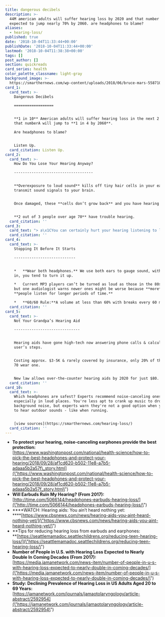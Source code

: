```yaml
---
title: dangerous decibels
description: >-
  44M american adults will suffer hearing loss by 2020 and that number is
  expected to jump nearly 70% by 2060. are headphones to blame?
aliases:
  - hearing-loss/
published: true
date: '2018-10-04T11:33:44+00:00'
publishDate: '2018-10-04T11:33:44+00:00'
lastmod: '2018-10-04T11:38:38+00:00'
tags: []
post_author: []
section: quickreads
card_series: health
color_palette_classname: light-gray
background_image: >-
  https://smarthernews.com/wp-content/uploads/2018/06/bruce-mars-558710-unsplash-scaled.jpg
card_1:
  card_text: >-
    Dangerous Decibels

    ==================


    **1 in 10** American adults will suffer hearing loss in the next 2 yrs &
    that numberA will jump to **1 in 4 by 2060**.  

    Are headphones to blame?


    Listen Up.
  card_citation: Listen Up.
card_2:
  card_text: >-
    How Do You Lose Your Hearing Anyway?

    ------------------------------------


    **Overexposure to loud sound** kills off tiny hair cells in your ear that
    transmit sound signals to your brain.


    Once damaged, these **cells don’t grow back** and you have hearing loss.


    **2 out of 3 people over age 70** have trouble hearing.
  card_citation: ''
card_3:
  card_text: "> a\x1CYou can certainly hurt your hearing listening to loud music, whether through earbuds or something else. But earbuds and listening to music with earbuds are not a major cause of hearing loss.a\x1D\n> \n> Dr. Robert Dobie, clinical professor of otolaryngology at the University of Texas Health Science Center. One of Dr. Dobie's March 2017 studies found rates of hearing loss have actually fallen among adults aged 20-69."
  card_citation: ''
card_4:
  card_text: >-
    Stopping It Before It Starts

    ----------------------------


    *   **Wear both headphones.** We use both ears to gauge sound, with just one
    in, you tend to turn it up.

    *   Current MP3 players can’t be turned as loud as those in the 80s & 90s,
    but one audiologist warns newer ones might be worse because **more**A
    **people listen for longer periods of time.**

    *   **60/60 Rule:**A volume at less than 60% with breaks every 60 mins.
  card_citation: ''
card_5:
  card_text: >-
    Not Your Grandpa’s Hearing Aid

    ------------------------------


    Hearing aids have gone high-tech now answering phone calls & calculating
    user’s steps.


    Costing approx. $3-5K & rarely covered by insurance, only 20% of those over
    70 wear one.


    New law allows over-the-counter hearing aids by 2020 for just $80.
  card_citation: ''
card_10:
  card_text: >-
    Which headphones are safest? Experts recommend noise-canceling ones,
    especially in loud places. You're less apt to crank up music to drown out
    background noise, but experts warn they're not a good option when you need
    to hear outdoor sounds - like when running.


    [view sources](https://smarthernews.com/hearing-loss/)
  card_citation: ''
---
```

*   **To protect your hearing, noise-canceling earphones provide the best protection:**  
    [https://www.washingtonpost.com/national/health-science/how-to-pick-the-best-headphones-and-protect-your-hearing/2018/09/28/af1cd620-b502-11e8-a7b5-adaaa5b2a57f\_story.html](\"https://www.washingtonpost.com/national/health-science/how-to-pick-the-best-headphones-and-protect-your-hearing/2018/09/28/af1cd620-b502-11e8-a7b5-adaaa5b2a57f_story.html\")
*   **Will Earbuds Ruin My Hearing? (From 2017):**  
    [http://time.com/5066144/headphones-earbuds-hearing-loss/](\"http://time.com/5066144/headphones-earbuds-hearing-loss/\")
*   ****WATCH: Hearing aids: You ain’t heard nothing yet:  
    ****[https://www.cbsnews.com/news/hearing-aids-you-aint-heard-nothing-yet/](\"https://www.cbsnews.com/news/hearing-aids-you-aint-heard-nothing-yet/\")
*   **Tips for reducing hearing loss from earbuds and earphones:  
    **[https://seattlemamadoc.seattlechildrens.org/reducing-teen-hearing-loss/](\"https://seattlemamadoc.seattlechildrens.org/reducing-teen-hearing-loss/\")
*   **Number of People in U.S. with Hearing Loss Expected to Nearly Double In Coming Decades (From 2017):**  
    [https://media.jamanetwork.com/news-item/number-of-people-in-u-s-with-hearing-loss-expected-to-nearly-double-in-coming-decades/](\"https://media.jamanetwork.com/news-item/number-of-people-in-u-s-with-hearing-loss-expected-to-nearly-double-in-coming-decades/\")
*   **Study: Declining Prevalence of Hearing Loss in US Adults Aged 20 to 69 Years:**  
    [https://jamanetwork.com/journals/jamaotolaryngology/article-abstract/2592954](\"https://jamanetwork.com/journals/jamaotolaryngology/article-abstract/2592954\")